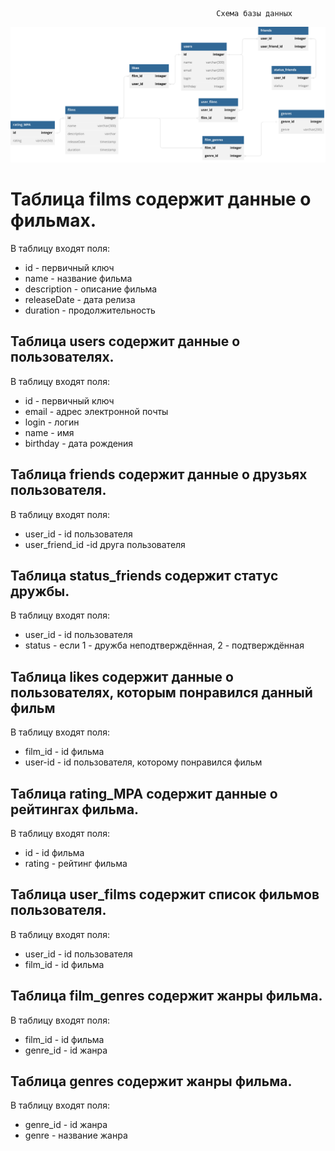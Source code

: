                                                   Схема базы данных
![Database schema.svg](Database%20schema.svg)


# Таблица films содержит данные о фильмах.
В таблицу входят поля:

- id - первичный ключ
- name - название фильма
- description - описание фильма
- releaseDate - дата релиза
- duration - продолжительность

## Таблица users содержит данные о пользователях.
В таблицу входят поля:

- id - первичный ключ
- email - адрес электронной почты
- login - логин
- name - имя
- birthday - дата рождения

## Таблица friends содержит данные о друзьях пользователя.
В таблицу входят поля:

- user_id - id пользователя
- user_friend_id -id друга пользователя

## Таблица status_friends содержит статус дружбы.

В таблицу входят поля:

- user_id - id пользователя
- status - если 1 - дружба неподтверждённая, 2 - подтверждённая

## Таблица likes содержит данные о пользователях, которым понравился данный фильм
В таблицу входят поля:

- film_id - id фильма
- user-id - id пользователя, которому понравился фильм

## Таблица rating_MPA содержит данные о рейтингах фильма.
В таблицу входят поля:

- id - id фильма
- rating - рейтинг фильма

## Таблица user_films содержит список фильмов пользователя.
В таблицу входят поля:

- user_id - id пользователя
- film_id - id фильма

## Таблица film_genres содержит жанры фильма.
В таблицу входят поля:

- film_id - id фильма
- genre_id - id жанра

## Таблица genres содержит жанры фильма.
В таблицу входят поля:

- genre_id - id жанра
- genre - название жанра

